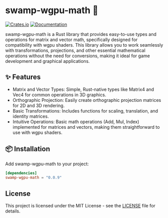 # swamp-wgpu-math 🐊

[![Crates.io](https://img.shields.io/crates/v/swamp-gpu-math)](https://crates.io/crates/swamp-gpu-math)
[![Documentation](https://docs.rs/swamp-gpu-math/badge.svg)](https://docs.rs/swamp-gpu-math)

swamp-wgpu-math is a Rust library that provides easy-to-use types and operations for matrix and vector math,
specifically designed for compatibility with wgpu shaders. This library allows you to work seamlessly with
transformations, projections, and other essential mathematical operations without the need for conversions, making it
ideal for game development and graphical applications.

## ✨ Features

- Matrix and Vector Types: Simple, Rust-native types like Matrix4 and Vec4 for common operations in 3D graphics.
- Orthographic Projection: Easily create orthographic projection matrices for 2D and 3D rendering.
- Basic Transformations: Includes functions for scaling, translation, and identity matrices.
- Intuitive Operations: Basic math operations (Add, Mul, Index) implemented for matrices and vectors, making them
  straightforward to use with wgpu shaders.

## 📦 Installation

Add swamp-wgpu-math to your project:

```toml
[dependencies]
swamp-wgpu-math = "0.0.9"
```

## License

This project is licensed under the MIT License - see the [LICENSE](LICENSE) file for details.
